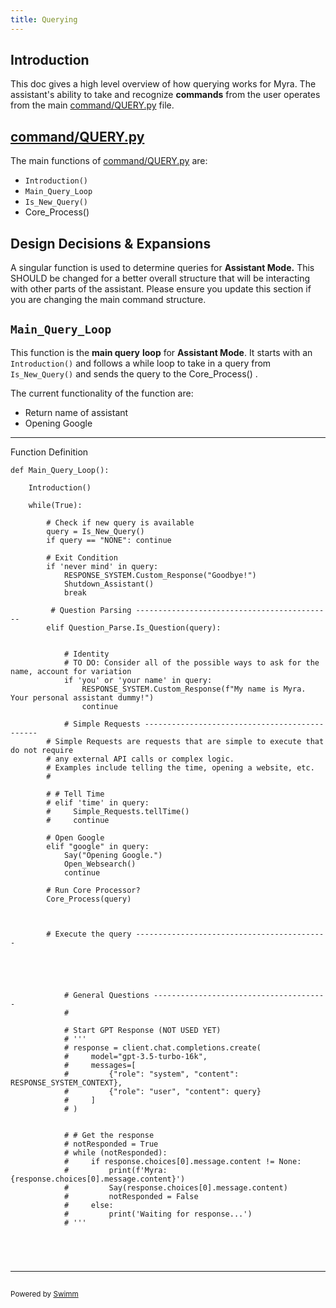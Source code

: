 ```yaml
---
title: Querying
---
```

## Introduction

This doc gives a high level overview of how querying works for Myra. The assistant's ability to take and recognize **commands** from the user operates from the main <SwmPath>[command/QUERY.py](/command/QUERY.py)</SwmPath> file.&nbsp;

## <SwmPath>[command/QUERY.py](/command/QUERY.py)</SwmPath>

The main functions of <SwmPath>[command/QUERY.py](/command/QUERY.py)</SwmPath> are:

- <SwmToken path="/command/QUERY.py" pos="20:1:3" line-data="    Introduction()">`Introduction()`</SwmToken>
- <SwmToken path="/command/QUERY.py" pos="18:2:2" line-data="def Main_Query_Loop():">`Main_Query_Loop`</SwmToken>
- <SwmToken path="/command/QUERY.py" pos="25:5:7" line-data="        query = Is_New_Query()">`Is_New_Query()`</SwmToken>
- Core_Process()

## Design Decisions & Expansions

A singular function is used to determine queries for **Assistant Mode.** This SHOULD be changed for a better overall structure that will be interacting with other parts of the assistant. Please ensure you update this section if you are changing the main command structure.

## <SwmToken path="/command/QUERY.py" pos="18:2:2" line-data="def Main_Query_Loop():">`Main_Query_Loop`</SwmToken>

This function is the **main query** **loop** for **Assistant Mode**. It starts with an <SwmToken path="/command/QUERY.py" pos="20:1:3" line-data="    Introduction()">`Introduction()`</SwmToken> and follows a while loop to take in a query from <SwmToken path="/command/QUERY.py" pos="25:5:7" line-data="        query = Is_New_Query()">`Is_New_Query()`</SwmToken> and sends the query to the Core_Process() .

The current functionality of the function are:

- Return name of assistant
- Opening Google

<SwmSnippet path="/command/QUERY.py" line="18">

---

Function Definition

```
def Main_Query_Loop():
    
    Introduction()
    
    while(True):
        
        # Check if new query is available
        query = Is_New_Query()
        if query == "NONE": continue

        # Exit Condition
        if 'never mind' in query: 
            RESPONSE_SYSTEM.Custom_Response("Goodbye!")
            Shutdown_Assistant()
            break

         # Question Parsing --------------------------------------------
        elif Question_Parse.Is_Question(query):
            
            
            # Identity 
            # TO DO: Consider all of the possible ways to ask for the name, account for variation
            if 'you' or 'your name' in query:
                RESPONSE_SYSTEM.Custom_Response(f"My name is Myra. Your personal assistant dummy!")
                continue
            
            # Simple Requests ----------------------------------------------
        # Simple Requests are requests that are simple to execute that do not require 
        # any external API calls or complex logic. 
        # Examples include telling the time, opening a website, etc.
        #

        # # Tell Time
        # elif 'time' in query:
        #     Simple_Requests.tellTime()
        #     continue
                
        # Open Google
        elif "google" in query:
            Say("Opening Google.")
            Open_Websearch()
            continue
        
        # Run Core Processor?
        Core_Process(query)
        
        
        
        # Execute the query -------------------------------------------
        
        
        
       
            
            # General Questions ---------------------------------------
            # 
            
            # Start GPT Response (NOT USED YET)
            # '''
            # response = client.chat.completions.create(
            #     model="gpt-3.5-turbo-16k",
            #     messages=[
            #         {"role": "system", "content": RESPONSE_SYSTEM_CONTEXT},
            #         {"role": "user", "content": query}
            #     ]
            # )
            
            
            # # Get the response
            # notResponded = True
            # while (notResponded):
            #     if response.choices[0].message.content != None:
            #         print(f'Myra: {response.choices[0].message.content}')
            #         Say(response.choices[0].message.content)
            #         notResponded = False
            #     else:
            #         print('Waiting for response...')
            # '''
            

        
        
```

---

</SwmSnippet>

## 

<SwmMeta version="3.0.0" repo-id="Z2l0aHViJTNBJTNBUENBQSUzQSUzQUF2YWxvbkFjZQ==" repo-name="PCAA"><sup>Powered by [Swimm](https://app.swimm.io/)</sup></SwmMeta>

